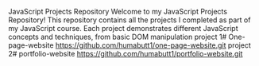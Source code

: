 JavaScript Projects Repository
Welcome to my JavaScript Projects Repository!
This repository contains all the projects I completed as part of my JavaScript course. Each project demonstrates different JavaScript concepts and techniques, from basic DOM manipulation
project 1# One-page-website https://github.com/humabutt1/one-page-website.git
project 2# portfolio-website https://github.com/humabutt1/portfolio-website.git

